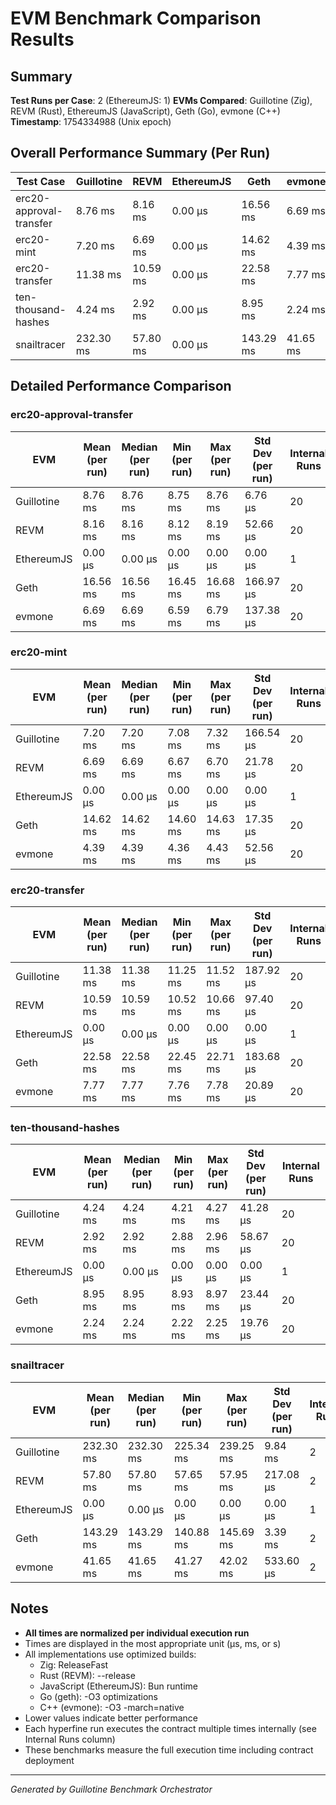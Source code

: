 # EVM Benchmark Comparison Results

## Summary

**Test Runs per Case**: 2 (EthereumJS: 1)
**EVMs Compared**: Guillotine (Zig), REVM (Rust), EthereumJS (JavaScript), Geth (Go), evmone (C++)
**Timestamp**: 1754334988 (Unix epoch)

## Overall Performance Summary (Per Run)

| Test Case | Guillotine | REVM | EthereumJS | Geth | evmone |
|-----------|------------|------|------------|------|--------|
| erc20-approval-transfer   | 8.76 ms | 8.16 ms | 0.00 μs | 16.56 ms | 6.69 ms |
| erc20-mint                | 7.20 ms | 6.69 ms | 0.00 μs | 14.62 ms | 4.39 ms |
| erc20-transfer            | 11.38 ms | 10.59 ms | 0.00 μs | 22.58 ms | 7.77 ms |
| ten-thousand-hashes       | 4.24 ms | 2.92 ms | 0.00 μs | 8.95 ms | 2.24 ms |
| snailtracer               | 232.30 ms | 57.80 ms | 0.00 μs | 143.29 ms | 41.65 ms |

## Detailed Performance Comparison

### erc20-approval-transfer

| EVM | Mean (per run) | Median (per run) | Min (per run) | Max (per run) | Std Dev (per run) | Internal Runs |
|-----|----------------|------------------|---------------|---------------|-------------------|---------------|
| Guillotine  | 8.76 ms | 8.76 ms | 8.75 ms | 8.76 ms | 6.76 μs |            20 |
| REVM        | 8.16 ms | 8.16 ms | 8.12 ms | 8.19 ms | 52.66 μs |            20 |
| EthereumJS  | 0.00 μs | 0.00 μs | 0.00 μs | 0.00 μs | 0.00 μs |             1 |
| Geth        | 16.56 ms | 16.56 ms | 16.45 ms | 16.68 ms | 166.97 μs |            20 |
| evmone      | 6.69 ms | 6.69 ms | 6.59 ms | 6.79 ms | 137.38 μs |            20 |

### erc20-mint

| EVM | Mean (per run) | Median (per run) | Min (per run) | Max (per run) | Std Dev (per run) | Internal Runs |
|-----|----------------|------------------|---------------|---------------|-------------------|---------------|
| Guillotine  | 7.20 ms | 7.20 ms | 7.08 ms | 7.32 ms | 166.54 μs |            20 |
| REVM        | 6.69 ms | 6.69 ms | 6.67 ms | 6.70 ms | 21.78 μs |            20 |
| EthereumJS  | 0.00 μs | 0.00 μs | 0.00 μs | 0.00 μs | 0.00 μs |             1 |
| Geth        | 14.62 ms | 14.62 ms | 14.60 ms | 14.63 ms | 17.35 μs |            20 |
| evmone      | 4.39 ms | 4.39 ms | 4.36 ms | 4.43 ms | 52.56 μs |            20 |

### erc20-transfer

| EVM | Mean (per run) | Median (per run) | Min (per run) | Max (per run) | Std Dev (per run) | Internal Runs |
|-----|----------------|------------------|---------------|---------------|-------------------|---------------|
| Guillotine  | 11.38 ms | 11.38 ms | 11.25 ms | 11.52 ms | 187.92 μs |            20 |
| REVM        | 10.59 ms | 10.59 ms | 10.52 ms | 10.66 ms | 97.40 μs |            20 |
| EthereumJS  | 0.00 μs | 0.00 μs | 0.00 μs | 0.00 μs | 0.00 μs |             1 |
| Geth        | 22.58 ms | 22.58 ms | 22.45 ms | 22.71 ms | 183.68 μs |            20 |
| evmone      | 7.77 ms | 7.77 ms | 7.76 ms | 7.78 ms | 20.89 μs |            20 |

### ten-thousand-hashes

| EVM | Mean (per run) | Median (per run) | Min (per run) | Max (per run) | Std Dev (per run) | Internal Runs |
|-----|----------------|------------------|---------------|---------------|-------------------|---------------|
| Guillotine  | 4.24 ms | 4.24 ms | 4.21 ms | 4.27 ms | 41.28 μs |            20 |
| REVM        | 2.92 ms | 2.92 ms | 2.88 ms | 2.96 ms | 58.67 μs |            20 |
| EthereumJS  | 0.00 μs | 0.00 μs | 0.00 μs | 0.00 μs | 0.00 μs |             1 |
| Geth        | 8.95 ms | 8.95 ms | 8.93 ms | 8.97 ms | 23.44 μs |            20 |
| evmone      | 2.24 ms | 2.24 ms | 2.22 ms | 2.25 ms | 19.76 μs |            20 |

### snailtracer

| EVM | Mean (per run) | Median (per run) | Min (per run) | Max (per run) | Std Dev (per run) | Internal Runs |
|-----|----------------|------------------|---------------|---------------|-------------------|---------------|
| Guillotine  | 232.30 ms | 232.30 ms | 225.34 ms | 239.25 ms | 9.84 ms |             2 |
| REVM        | 57.80 ms | 57.80 ms | 57.65 ms | 57.95 ms | 217.08 μs |             2 |
| EthereumJS  | 0.00 μs | 0.00 μs | 0.00 μs | 0.00 μs | 0.00 μs |             1 |
| Geth        | 143.29 ms | 143.29 ms | 140.88 ms | 145.69 ms | 3.39 ms |             2 |
| evmone      | 41.65 ms | 41.65 ms | 41.27 ms | 42.02 ms | 533.60 μs |             2 |


## Notes

- **All times are normalized per individual execution run**
- Times are displayed in the most appropriate unit (μs, ms, or s)
- All implementations use optimized builds:
  - Zig: ReleaseFast
  - Rust (REVM): --release
  - JavaScript (EthereumJS): Bun runtime
  - Go (geth): -O3 optimizations
  - C++ (evmone): -O3 -march=native
- Lower values indicate better performance
- Each hyperfine run executes the contract multiple times internally (see Internal Runs column)
- These benchmarks measure the full execution time including contract deployment

---

*Generated by Guillotine Benchmark Orchestrator*
